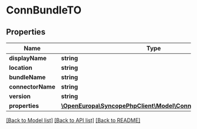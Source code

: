 # ConnBundleTO

## Properties
Name | Type | Description | Notes
------------ | ------------- | ------------- | -------------
**displayName** | **string** |  | [optional] 
**location** | **string** |  | [optional] 
**bundleName** | **string** |  | [optional] 
**connectorName** | **string** |  | [optional] 
**version** | **string** |  | [optional] 
**properties** | [**\OpenEuropa\SyncopePhpClient\Model\ConnConfPropSchema[]**](ConnConfPropSchema.md) |  | [optional] 

[[Back to Model list]](../README.md#documentation-for-models) [[Back to API list]](../README.md#documentation-for-api-endpoints) [[Back to README]](../README.md)



